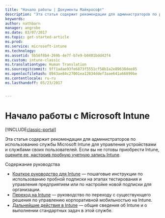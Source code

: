 ```yaml
---
title: "Начало работы | Документы Майкрософт"
description: "Эта статья содержит рекомендации для администраторов по развертыванию службы Microsoft Intune в корпоративную рабочую среду, которой они управляют."
keywords: 
author: nathbarn
manager: angrobe
ms.date: 03/07/2017
ms.topic: get-started-article
ms.prod: 
ms.service: microsoft-intune
ms.technology: 
ms.assetid: 5b56f8b4-269b-4e7f-b7e9-b0401bdd42f4
ms.custom: intune-classic
ms.translationtype: Human Translation
ms.sourcegitcommit: 9ff1adae93fe6873f5551cf58b1a2e89638dee85
ms.openlocfilehash: 8943ae84c27001ea12834ddef3aae641a66899be
ms.contentlocale: ru-ru
ms.lasthandoff: 05/23/2017


---
```


# <a name="get-started-with-microsoft-intune"></a>Начало работы с Microsoft Intune

[!INCLUDE[classic-portal](../includes/classic-portal.md)]

Эта статья содержит рекомендации для администраторов по использованию службы Microsoft Intune для управления устройствами и службами своих пользователей. Если вы не готовы приобрести Intune, [оцените ее, настроив пробную учетную запись Intune](/intune-classic/understand-explore/get-started-with-a-30-day-trial-of-microsoft-intune).

Содержание руководства
- [Краткое руководство для Intune](start-with-a-paid-subscription-to-microsoft-intune.md) — пошаговые инструкции по использованию пробной подписки на этапах тестирования и управления предприятием или по настройке новой подписки для организации.
- [Переход на Intune](/intune-classic/plan-design/intune-mdm-migration-guide) — руководство по переходу с существующего решения по управлению корпоративной мобильностью на Intune.
- [Дальнейшие действия в Intune](prevent-company-data-leaks-from-Office-365-mobile-apps.md) — общие сведения об Intune и о выполнении стандартных задач в этой службе.

